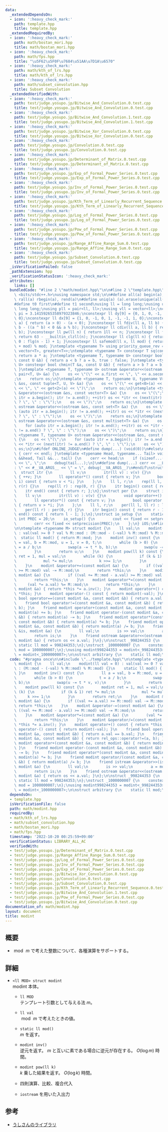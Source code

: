 ```yaml
---
data:
  _extendedDependsOn:
  - icon: ':heavy_check_mark:'
    path: template.hpp
    title: template.hpp
  _extendedRequiredBy:
  - icon: ':heavy_check_mark:'
    path: math/bostan_mori.hpp
    title: math/bostan_mori.hpp
  - icon: ':heavy_check_mark:'
    path: math/fps.hpp
    title: "\u5F62\u5F0F\u7684\u51AA\u7D1A\u6570"
  - icon: ':heavy_check_mark:'
    path: math/kth_of_lrs.hpp
    title: math/kth_of_lrs.hpp
  - icon: ':heavy_check_mark:'
    path: math/subset_convolution.hpp
    title: Subset Convolution
  _extendedVerifiedWith:
  - icon: ':heavy_check_mark:'
    path: test/judge.yosupo.jp/Bitwise_And_Convolution.0.test.cpp
    title: test/judge.yosupo.jp/Bitwise_And_Convolution.0.test.cpp
  - icon: ':heavy_check_mark:'
    path: test/judge.yosupo.jp/Bitwise_And_Convolution.1.test.cpp
    title: test/judge.yosupo.jp/Bitwise_And_Convolution.1.test.cpp
  - icon: ':heavy_check_mark:'
    path: test/judge.yosupo.jp/Bitwise_Xor_Convolution.0.test.cpp
    title: test/judge.yosupo.jp/Bitwise_Xor_Convolution.0.test.cpp
  - icon: ':heavy_check_mark:'
    path: test/judge.yosupo.jp/Convolution.0.test.cpp
    title: test/judge.yosupo.jp/Convolution.0.test.cpp
  - icon: ':heavy_check_mark:'
    path: test/judge.yosupo.jp/Determinant_of_Matrix.0.test.cpp
    title: test/judge.yosupo.jp/Determinant_of_Matrix.0.test.cpp
  - icon: ':heavy_check_mark:'
    path: test/judge.yosupo.jp/Exp_of_Formal_Power_Series.0.test.cpp
    title: test/judge.yosupo.jp/Exp_of_Formal_Power_Series.0.test.cpp
  - icon: ':heavy_check_mark:'
    path: test/judge.yosupo.jp/Inv_of_Formal_Power_Series.0.test.cpp
    title: test/judge.yosupo.jp/Inv_of_Formal_Power_Series.0.test.cpp
  - icon: ':heavy_check_mark:'
    path: test/judge.yosupo.jp/Kth_Term_of_Linearly_Recurrent_Sequence.0.test.cpp
    title: test/judge.yosupo.jp/Kth_Term_of_Linearly_Recurrent_Sequence.0.test.cpp
  - icon: ':heavy_check_mark:'
    path: test/judge.yosupo.jp/Log_of_Formal_Power_Series.0.test.cpp
    title: test/judge.yosupo.jp/Log_of_Formal_Power_Series.0.test.cpp
  - icon: ':heavy_check_mark:'
    path: test/judge.yosupo.jp/Pow_of_Formal_Power_Series.0.test.cpp
    title: test/judge.yosupo.jp/Pow_of_Formal_Power_Series.0.test.cpp
  - icon: ':heavy_check_mark:'
    path: test/judge.yosupo.jp/Range_Affine_Range_Sum.0.test.cpp
    title: test/judge.yosupo.jp/Range_Affine_Range_Sum.0.test.cpp
  - icon: ':heavy_check_mark:'
    path: test/judge.yosupo.jp/Subset_Convolution.0.test.cpp
    title: test/judge.yosupo.jp/Subset_Convolution.0.test.cpp
  _isVerificationFailed: false
  _pathExtension: hpp
  _verificationStatusIcon: ':heavy_check_mark:'
  attributes:
    links: []
  bundledCode: "#line 2 \"math/modint.hpp\"\n\n#line 2 \"template.hpp\"\n\n#include\
    \ <bits/stdc++.h>\nusing namespace std;\n\n#define all(a) begin(a), end(a)\n#define\
    \ rall(a) rbegin(a), rend(a)\n#define uniq(a) (a).erase(unique(all(a)), (a).end())\n\
    #define t0 first\n#define t1 second\nusing ll = long long;\nusing ull = unsigned\
    \ long long;\nusing pll = pair<ll, ll>;\nusing vll = vector<ll>;\nconstexpr double\
    \ pi = 3.14159265358979323846;\nconstexpr ll dy[9] = {0, 1, 0, -1, 1, 1, -1, -1,\
    \ 0};\nconstexpr ll dx[9] = {1, 0, -1, 0, 1, -1, -1, 1, 0};\nconstexpr ll sign(ll\
    \ a) { return (a > 0) - (a < 0); }\nconstexpr ll fdiv(ll a, ll b) { return a /\
    \ b - ((a ^ b) < 0 && a % b); }\nconstexpr ll cdiv(ll a, ll b) { return -fdiv(-a,\
    \ b); }\nconstexpr ll pw(ll n) { return 1ll << n; }\nconstexpr ll flg(ll n) {\
    \ return 63 - __builtin_clzll(n); }\nconstexpr ll clg(ll n) { return n == 1 ?\
    \ 0 : flg(n - 1) + 1; }\nconstexpr ll safemod(ll x, ll mod) { return (x % mod\
    \ + mod) % mod; }\ntemplate <typename T> using priority_queue_rev = priority_queue<T,\
    \ vector<T>, greater<T>>;\ntemplate <typename T> constexpr T sq(const T &a) {\
    \ return a * a; }\ntemplate <typename T, typename U> constexpr bool chmax(T &a,\
    \ const U &b) { return a < b ? a = b, true : false; }\ntemplate <typename T, typename\
    \ U> constexpr bool chmin(T &a, const U &b) { return a > b ? a = b, true : false;\
    \ }\ntemplate <typename T, typename U> ostream &operator<<(ostream &os, const\
    \ pair<T, U> &a) {\n    os << \"(\" << a.first << \", \" << a.second << \")\"\
    ;\n    return os;\n}\ntemplate <typename T, typename U, typename V> ostream &operator<<(ostream\
    \ &os, const tuple<T, U, V> &a) {\n    os << \"(\" << get<0>(a) << \", \" << get<1>(a)\
    \ << \", \" << get<2>(a) << \")\";\n    return os;\n}\ntemplate <typename T> ostream\
    \ &operator<<(ostream &os, const vector<T> &a) {\n    os << \"(\";\n    for (auto\
    \ itr = a.begin(); itr != a.end(); ++itr) os << *itr << (next(itr) != a.end()\
    \ ? \", \" : \"\");\n    os << \")\";\n    return os;\n}\ntemplate <typename T>\
    \ ostream &operator<<(ostream &os, const set<T> &a) {\n    os << \"(\";\n    for\
    \ (auto itr = a.begin(); itr != a.end(); ++itr) os << *itr << (next(itr) != a.end()\
    \ ? \", \" : \"\");\n    os << \")\";\n    return os;\n}\ntemplate <typename T>\
    \ ostream &operator<<(ostream &os, const multiset<T> &a) {\n    os << \"(\";\n\
    \    for (auto itr = a.begin(); itr != a.end(); ++itr) os << *itr << (next(itr)\
    \ != a.end() ? \", \" : \"\");\n    os << \")\";\n    return os;\n}\ntemplate\
    \ <typename T, typename U> ostream &operator<<(ostream &os, const map<T, U> &a)\
    \ {\n    os << \"(\";\n    for (auto itr = a.begin(); itr != a.end(); ++itr) os\
    \ << *itr << (next(itr) != a.end() ? \", \" : \"\");\n    os << \")\";\n    return\
    \ os;\n}\n#ifdef ONLINE_JUDGE\n#define dump(...) (void(0))\n#else\nvoid debug()\
    \ { cerr << endl; }\ntemplate <typename Head, typename... Tail> void debug(Head\
    \ &&head, Tail &&... tail) {\n    cerr << head;\n    if (sizeof...(Tail)) cerr\
    \ << \", \";\n    debug(tail...);\n}\n#define dump(...) cerr << __LINE__ << \"\
    : \" << #__VA_ARGS__ << \" = \", debug(__VA_ARGS__)\n#endif\nstruct rep {\n  \
    \  struct itr {\n        ll v;\n        itr(ll v) : v(v) {}\n        void operator++()\
    \ { ++v; }\n        ll operator*() const { return v; }\n        bool operator!=(itr\
    \ i) const { return v < *i; }\n    };\n    ll l, r;\n    rep(ll l, ll r) : l(l),\
    \ r(r) {}\n    rep(ll r) : rep(0, r) {}\n    itr begin() const { return l; };\n\
    \    itr end() const { return r; };\n};\nstruct per {\n    struct itr {\n    \
    \    ll v;\n        itr(ll v) : v(v) {}\n        void operator++() { --v; }\n\
    \        ll operator*() const { return v; }\n        bool operator!=(itr i) const\
    \ { return v > *i; }\n    };\n    ll l, r;\n    per(ll l, ll r) : l(l), r(r) {}\n\
    \    per(ll r) : per(0, r) {}\n    itr begin() const { return r - 1; };\n    itr\
    \ end() const { return l - 1; };\n};\nstruct io_setup {\n    static constexpr\
    \ int PREC = 20;\n    io_setup() {\n        cout << fixed << setprecision(PREC);\n\
    \        cerr << fixed << setprecision(PREC);\n    };\n} iOS;\n#line 4 \"math/modint.hpp\"\
    \n\ntemplate <typename M> struct modint {\n    ll val;\n    modint(ll val = 0)\
    \ : val(val >= 0 ? val % M::mod : (M::mod - (-val) % M::mod) % M::mod) {}\n  \
    \  static ll mod() { return M::mod; }\n    modint inv() const {\n        ll a\
    \ = val, b = M::mod, u = 1, v = 0, t;\n        while (b > 0) {\n            t\
    \ = a / b;\n            swap(a -= t * b, b);\n            swap(u -= t * v, v);\n\
    \        }\n        return u;\n    }\n    modint pow(ll k) const {\n        modint\
    \ ret = 1, mul = val;\n        while (k) {\n            if (k & 1) ret *= mul;\n\
    \            mul *= mul;\n            k >>= 1;\n        }\n        return ret;\n\
    \    }\n    modint &operator+=(const modint &a) {\n        if ((val += a.val)\
    \ >= M::mod) val -= M::mod;\n        return *this;\n    }\n    modint &operator-=(const\
    \ modint &a) {\n        if ((val += M::mod - a.val) >= M::mod) val -= M::mod;\n\
    \        return *this;\n    }\n    modint &operator*=(const modint &a) {\n   \
    \     (val *= a.val) %= M::mod;\n        return *this;\n    }\n    modint &operator/=(const\
    \ modint &a) { return *this *= a.inv(); }\n    modint operator+() const { return\
    \ *this; }\n    modint operator-() const { return modint(-val); }\n    friend\
    \ bool operator==(const modint &a, const modint &b) { return a.val == b.val; }\n\
    \    friend bool operator!=(const modint &a, const modint &b) { return rel_ops::operator!=(a,\
    \ b); }\n    friend modint operator+(const modint &a, const modint &b) { return\
    \ modint(a) += b; }\n    friend modint operator-(const modint &a, const modint\
    \ &b) { return modint(a) -= b; }\n    friend modint operator*(const modint &a,\
    \ const modint &b) { return modint(a) *= b; }\n    friend modint operator/(const\
    \ modint &a, const modint &b) { return modint(a) /= b; }\n    friend istream &operator>>(istream\
    \ &is, modint &a) {\n        ll val;\n        is >> val;\n        a = modint(val);\n\
    \        return is;\n    }\n    friend ostream &operator<<(ostream &os, const\
    \ modint &a) { return os << a.val; }\n};\n\nstruct _998244353 {\n    constexpr\
    \ static ll mod = 998244353;\n};\nstruct _1000000007 {\n    constexpr static ll\
    \ mod = 1000000007;\n};\nusing modint998244353 = modint<_998244353>;\nusing modint1000000007\
    \ = modint<_1000000007>;\n\nstruct arbitrary {\n    static ll mod;\n};\nll arbitrary::mod;\n"
  code: "#pragma once\n\n#include \"../template.hpp\"\n\ntemplate <typename M> struct\
    \ modint {\n    ll val;\n    modint(ll val = 0) : val(val >= 0 ? val % M::mod\
    \ : (M::mod - (-val) % M::mod) % M::mod) {}\n    static ll mod() { return M::mod;\
    \ }\n    modint inv() const {\n        ll a = val, b = M::mod, u = 1, v = 0, t;\n\
    \        while (b > 0) {\n            t = a / b;\n            swap(a -= t * b,\
    \ b);\n            swap(u -= t * v, v);\n        }\n        return u;\n    }\n\
    \    modint pow(ll k) const {\n        modint ret = 1, mul = val;\n        while\
    \ (k) {\n            if (k & 1) ret *= mul;\n            mul *= mul;\n       \
    \     k >>= 1;\n        }\n        return ret;\n    }\n    modint &operator+=(const\
    \ modint &a) {\n        if ((val += a.val) >= M::mod) val -= M::mod;\n       \
    \ return *this;\n    }\n    modint &operator-=(const modint &a) {\n        if\
    \ ((val += M::mod - a.val) >= M::mod) val -= M::mod;\n        return *this;\n\
    \    }\n    modint &operator*=(const modint &a) {\n        (val *= a.val) %= M::mod;\n\
    \        return *this;\n    }\n    modint &operator/=(const modint &a) { return\
    \ *this *= a.inv(); }\n    modint operator+() const { return *this; }\n    modint\
    \ operator-() const { return modint(-val); }\n    friend bool operator==(const\
    \ modint &a, const modint &b) { return a.val == b.val; }\n    friend bool operator!=(const\
    \ modint &a, const modint &b) { return rel_ops::operator!=(a, b); }\n    friend\
    \ modint operator+(const modint &a, const modint &b) { return modint(a) += b;\
    \ }\n    friend modint operator-(const modint &a, const modint &b) { return modint(a)\
    \ -= b; }\n    friend modint operator*(const modint &a, const modint &b) { return\
    \ modint(a) *= b; }\n    friend modint operator/(const modint &a, const modint\
    \ &b) { return modint(a) /= b; }\n    friend istream &operator>>(istream &is,\
    \ modint &a) {\n        ll val;\n        is >> val;\n        a = modint(val);\n\
    \        return is;\n    }\n    friend ostream &operator<<(ostream &os, const\
    \ modint &a) { return os << a.val; }\n};\n\nstruct _998244353 {\n    constexpr\
    \ static ll mod = 998244353;\n};\nstruct _1000000007 {\n    constexpr static ll\
    \ mod = 1000000007;\n};\nusing modint998244353 = modint<_998244353>;\nusing modint1000000007\
    \ = modint<_1000000007>;\n\nstruct arbitrary {\n    static ll mod;\n};\nll arbitrary::mod;"
  dependsOn:
  - template.hpp
  isVerificationFile: false
  path: math/modint.hpp
  requiredBy:
  - math/kth_of_lrs.hpp
  - math/subset_convolution.hpp
  - math/bostan_mori.hpp
  - math/fps.hpp
  timestamp: '2022-10-20 00:25:59+09:00'
  verificationStatus: LIBRARY_ALL_AC
  verifiedWith:
  - test/judge.yosupo.jp/Determinant_of_Matrix.0.test.cpp
  - test/judge.yosupo.jp/Range_Affine_Range_Sum.0.test.cpp
  - test/judge.yosupo.jp/Log_of_Formal_Power_Series.0.test.cpp
  - test/judge.yosupo.jp/Inv_of_Formal_Power_Series.0.test.cpp
  - test/judge.yosupo.jp/Exp_of_Formal_Power_Series.0.test.cpp
  - test/judge.yosupo.jp/Bitwise_Xor_Convolution.0.test.cpp
  - test/judge.yosupo.jp/Convolution.0.test.cpp
  - test/judge.yosupo.jp/Subset_Convolution.0.test.cpp
  - test/judge.yosupo.jp/Kth_Term_of_Linearly_Recurrent_Sequence.0.test.cpp
  - test/judge.yosupo.jp/Bitwise_And_Convolution.1.test.cpp
  - test/judge.yosupo.jp/Pow_of_Formal_Power_Series.0.test.cpp
  - test/judge.yosupo.jp/Bitwise_And_Convolution.0.test.cpp
documentation_of: math/modint.hpp
layout: document
title: modint
---
```


## 概要
- $\bmod\,m$ で考えた整数について、各種演算をサポートする。

## 詳細
- `<ll MOD> struct modint`  
    modint 本体。

    - `ll MOD`  
        テンプレート引数として与える法 $m$。

    - `ll val`  
        $\bmod\,m$ で考えたときの値。

    - `static ll mod()`  
        $m$ を返す。

    - `modint inv()`  
        逆元を返す。 $m$ と互いに素である場合に逆元が存在する。 $O(\log m)$ 時間。

    - `modint pow(ll k)`  
        $k$ 乗した結果を返す。 $O(\log k)$ 時間。

    - 四則演算、比較、複合代入

    - `iostream` を用いた入出力


## 参考
- [うしさんのライブラリ](https://ei1333.github.io/library/math/combinatorics/mod-int.cpp)